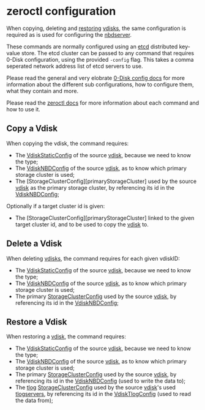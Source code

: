 # zeroctl configuration

When copying, deleting and [restoring][restore] [vdisks][vdisk], the same configuration is required as is used for configuring the [nbdserver][nbdserver].

These commands are normally configured using an [etcd][configetcd] distributed key-value store. The etcd cluster can be passed to any command that requires 0-Disk configuration, using the provided `-config` flag. This takes a comma seperated network address list of etcd servers to use.

Please read the general and very elobrate [0-Disk config docs][configDocs] for more information about the different sub configurations, how to configure them, what they contain and more.

Please read the [zeroctl docs][zeroctlDocs] for more information about each command and how to use it.

## Copy a Vdisk

When copying the vdisk, the command requires:

+ The [VdiskStaticConfig][vdiskStaticConfig] of the source [vdisk][vdisk], because we need to know the type;
+ The [VdiskNBDConfig][vdiskNBDConfig] of the source [vdisk][vdisk], as to know which primary storage cluster is used;
+ The [StorageClusterConfig][primaryStorageCluster] used by the source [vdisk][vdisk] as the primary storage cluster, by referencing its id in the [VdiskNBDConfig][vdiskNBDConfig];

Optionally if a target cluster id is given:

+ The [StorageClusterConfig][primaryStorageCluster] linked to the given target cluster id, and to be used to copy the [vdisk][vdisk] to.

## Delete a Vdisk

When deleting [vdisks][vdisk], the command requires for each given vdiskID:

+ The [VdiskStaticConfig][vdiskStaticConfig] of the source [vdisk][vdisk], because we need to know the type;
+ The [VdiskNBDConfig][vdiskNBDConfig] of the source [vdisk][vdisk], as to know which primary storage cluster is used;
+ The primary [StorageClusterConfig][StorageClusterConfig] used by the source [vdisk][vdisk], by referencing its id in the [VdiskNBDConfig][vdiskNBDConfig];

## Restore a Vdisk

When restoring a [vdisk][vdisk], the command requires:

+ The [VdiskStaticConfig][vdiskStaticConfig] of the source [vdisk][vdisk], because we need to know the type;
+ The [VdiskNBDConfig][vdiskNBDConfig] of the source [vdisk][vdisk], as to know which primary storage cluster is used;
+ The primary [StorageClusterConfig][StorageClusterConfig] used by the source [vdisk][vdisk], by referencing its id in the [VdiskNBDConfig][vdiskNBDConfig] (used to write the data to);
+ The [tlog][tlog] [StorageClusterConfig][StorageClusterConfig] used by the source [vdisk][vdisk]'s used [tlogservers][tlogserver], by referencing its id in the [VdiskTlogConfig][VdiskTlogConfig] (used to read the data from);


[restore]: /docs/glossary.md#restore
[tlog]: /docs/glossary.md#tlog
[vdisk]: /docs/glossary.md#vdisk
[nbdserver]: /docs/nbd/nbd.md
[configDocs]: /docs/config.md
[zeroctlDocs]: /docs/zeroctl/zeroctl.md
[nbdserver]: /docs/nbd/nbd.md
[tlogserver]: /docs/tlog/tlog.md

[VdiskStaticConfig]: /docs/config.md#VdiskStaticConfig
[VdiskNBDConfig]: /docs/config.md#VdiskNBDConfig
[VdiskTlogConfig]: /docs/config.md#VdiskTlogConfig
[StorageClusterConfig]: /docs/config.md#StorageClusterConfig

[configetcd]: /docs/config.md#etcd